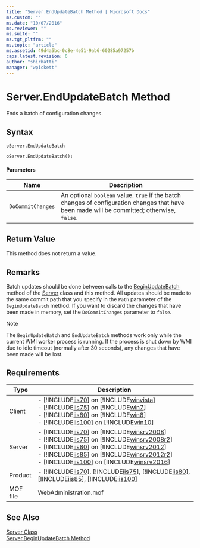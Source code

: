 ```yaml
---
title: "Server.EndUpdateBatch Method | Microsoft Docs"
ms.custom: ""
ms.date: "10/07/2016"
ms.reviewer: ""
ms.suite: ""
ms.tgt_pltfrm: ""
ms.topic: "article"
ms.assetid: 49d4a5bc-0c8e-4e51-9ab6-60285a97257b
caps.latest.revision: 6
author: "shirhatti"
manager: "wpickett"
---
```

# Server.EndUpdateBatch Method
Ends a batch of configuration changes.  
  
## Syntax  
  
```vbs  
oServer.EndUpdateBatch  
```  
  
```jscript#  
oServer.EndUpdateBatch();  
```  
  
#### Parameters  
  
|Name|Description|  
|----------|-----------------|  
|`DoCommitChanges`|An optional `boolean` value. `true` if the batch changes of configuration changes that have been made will be committed; otherwise, `false`.|  
  
## Return Value  
 This method does not return a value.  
  
## Remarks  
 Batch updates should be done between calls to the [BeginUpdateBatch](../../reference/admin/server-beginupdatebatch-method.md) method of the [Server](../../reference/admin/server-class1.md) class and this method. All updates should be made to the same commit path that you specify in the `Path` parameter of the `BeginUpdateBatch` method. If you want to discard the changes that have been made in memory, set the `DoCommitChanges` parameter to `false`.  
  
> [!NOTE]
>  The `BeginUpdateBatch` and `EndUpdateBatch` methods work only while the current WMI worker process is running. If the process is shut down by WMI due to idle timeout (normally after 30 seconds), any changes that have been made will be lost.  
  
## Requirements  
  
|Type|Description|  
|----------|-----------------|  
|Client|-   [!INCLUDE[iis70](../../reference/admin/includes/iis70-md.md)] on [!INCLUDE[winvista](../../reference/admin/includes/winvista-md.md)]<br />-   [!INCLUDE[iis75](../../reference/admin/includes/iis75-md.md)] on [!INCLUDE[win7](../../reference/admin/includes/win7-md.md)]<br />-   [!INCLUDE[iis80](../../reference/admin/includes/iis80-md.md)] on [!INCLUDE[win8](../../reference/admin/includes/win8-md.md)]<br />-   [!INCLUDE[iis100](../../reference/admin/includes/iis100-md.md)] on [!INCLUDE[win10](../../reference/admin/includes/win10-md.md)]|  
|Server|-   [!INCLUDE[iis70](../../reference/admin/includes/iis70-md.md)] on [!INCLUDE[winsrv2008](../../reference/admin/includes/winsrv2008-md.md)]<br />-   [!INCLUDE[iis75](../../reference/admin/includes/iis75-md.md)] on [!INCLUDE[winsrv2008r2](../../reference/admin/includes/winsrv2008r2-md.md)]<br />-   [!INCLUDE[iis80](../../reference/admin/includes/iis80-md.md)] on [!INCLUDE[winsrv2012](../../reference/admin/includes/winsrv2012-md.md)]<br />-   [!INCLUDE[iis85](../../reference/admin/includes/iis85-md.md)] on [!INCLUDE[winsrv2012r2](../../reference/admin/includes/winsrv2012r2-md.md)]<br />-   [!INCLUDE[iis100](../../reference/admin/includes/iis100-md.md)] on [!INCLUDE[winsrv2016](../../reference/admin/includes/winsrv2016-md.md)]|  
|Product|-   [!INCLUDE[iis70](../../reference/admin/includes/iis70-md.md)], [!INCLUDE[iis75](../../reference/admin/includes/iis75-md.md)], [!INCLUDE[iis80](../../reference/admin/includes/iis80-md.md)], [!INCLUDE[iis85](../../reference/admin/includes/iis85-md.md)], [!INCLUDE[iis100](../../reference/admin/includes/iis100-md.md)]|  
|MOF file|WebAdministration.mof|  
  
## See Also  
 [Server Class](../../reference/admin/server-class1.md)   
 [Server.BeginUpdateBatch Method](../../reference/admin/server-beginupdatebatch-method.md)